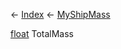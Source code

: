 ← [Index](Api-Index) ← [MyShipMass](Sandbox.ModAPI.Ingame.MyShipMass)

[float](System.Single) TotalMass